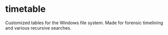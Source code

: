 # timetable
 Customized tables for the Windows file system. Made for forensic timelining and various recursive searches.
